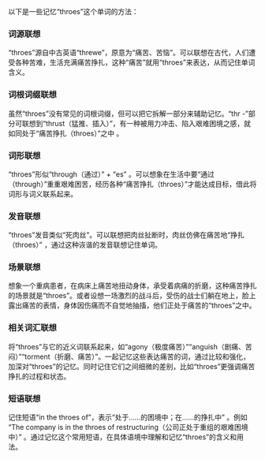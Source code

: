 以下是一些记忆“throes”这个单词的方法：

### 词源联想
“throes”源自中古英语“threwe”，原意为“痛苦、苦恼”。可以联想在古代，人们遭受各种苦难，生活充满痛苦挣扎，这种“痛苦”就用“throes”来表达，从而记住单词含义。

### 词根词缀联想
虽然“throes”没有常见的词根词缀，但可以把它拆解一部分来辅助记忆。“thr -”部分可联想到“thrust（猛推、插入）”，有一种被用力冲击、陷入艰难困境之感，就如同处于“痛苦挣扎（throes）”之中 。

### 词形联想
“throes”形似“through（通过）” + “es” 。可以想象在生活中要“通过（through）”重重艰难困苦，经历各种“痛苦挣扎（throes）”才能达成目标，借此将词形与词义联系起来。

### 发音联想
“throes”发音类似“死肉丝”。可以联想把肉丝扯断时，肉丝仿佛在痛苦地“挣扎（throes）” ，通过这种诙谐的发音联想记住单词。

### 场景联想
想象一个重病患者，在病床上痛苦地扭动身体，承受着病痛的折磨，这种痛苦挣扎的场景就是“throes”。或者设想一场激烈的战斗后，受伤的战士们躺在地上，脸上露出痛苦的表情，身体因伤痛而不自觉地抽搐，他们正处于痛苦的“throes”之中。

### 相关词汇联想
将“throes”与它的近义词联系起来，如“agony（极度痛苦）”“anguish（剧痛、苦闷）”“torment（折磨、痛苦）”。一起记忆这些表达痛苦的词，通过比较和强化，加深对“throes”的记忆。同时记住它们之间细微的差别，比如“throes”更强调痛苦挣扎的过程和状态。

### 短语联想
记住短语“in the throes of”，表示“处于……的困境中；在……的挣扎中” 。例如 “The company is in the throes of restructuring（公司正处于重组的艰难困境中）” 。通过记忆这个常用短语，在具体语境中理解和记忆“throes”的含义和用法。 